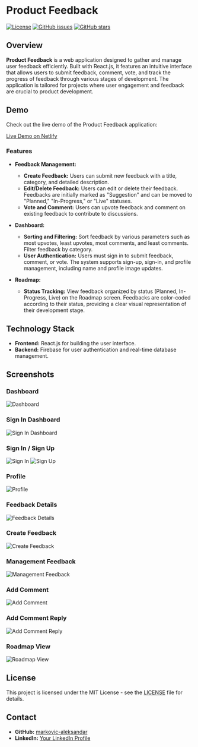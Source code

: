# Product Feedback

[![License](https://img.shields.io/github/license/markovic-aleksandar/react-product-feedback.svg)](LICENSE)
[![GitHub issues](https://img.shields.io/github/issues/markovic-aleksandar/react-product-feedback.svg)](https://github.com/markovic-aleksandar/react-product-feedback/issues)
[![GitHub stars](https://img.shields.io/github/stars/markovic-aleksandar/react-product-feedback.svg)](https://github.com/markovic-aleksandar/react-product-feedback/stargazers)

## Overview

**Product Feedback** is a web application designed to gather and manage user feedback efficiently. Built with React.js, it features an intuitive interface that allows users to submit feedback, comment, vote, and track the progress of feedback through various stages of development. The application is tailored for projects where user engagement and feedback are crucial to product development.

## Demo

Check out the live demo of the Product Feedback application:

[Live Demo on Netlify](https://products-feedback-application.netlify.app/)

### Features

- **Feedback Management:**
  - **Create Feedback:** Users can submit new feedback with a title, category, and detailed description.
  - **Edit/Delete Feedback:** Users can edit or delete their feedback. Feedbacks are initially marked as "Suggestion" and can be moved to "Planned," "In-Progress," or "Live" statuses.
  - **Vote and Comment:** Users can upvote feedback and comment on existing feedback to contribute to discussions.
  
- **Dashboard:**
  - **Sorting and Filtering:** Sort feedback by various parameters such as most upvotes, least upvotes, most comments, and least comments. Filter feedback by category.
  - **User Authentication:** Users must sign in to submit feedback, comment, or vote. The system supports sign-up, sign-in, and profile management, including name and profile image updates.

- **Roadmap:**
  - **Status Tracking:** View feedback organized by status (Planned, In-Progress, Live) on the Roadmap screen. Feedbacks are color-coded according to their status, providing a clear visual representation of their development stage.

## Technology Stack

- **Frontend:** React.js for building the user interface.
- **Backend:** Firebase for user authentication and real-time database management.

## Screenshots

### Dashboard
![Dashboard](/public/images/dashboard.png)

### Sign In Dashboard
![Sign In Dashboard](/public/images/sign-in-dashboard.png)

### Sign In / Sign Up
![Sign In](/public/images/sign-in.png)
![Sign Up](/public/images/sign-up.png)

### Profile
![Profile](/public/images/profle.png)

### Feedback Details
![Feedback Details](/public/images/feedback-details.png)

### Create Feedback
![Create Feedback](/public/images/create-feedback.png)

### Management Feedback
![Management Feedback](/public/images/management-feedback.png)

### Add Comment
![Add Comment](/public/images/add-comment.png)

### Add Comment Reply
![Add Comment Reply](/public/images/add-comment-reply.png)

### Roadmap View
![Roadmap View](/public/images/roadmap-view.png)

## License

This project is licensed under the MIT License - see the [LICENSE](LICENSE) file for details.

## Contact

- **GitHub:** [markovic-aleksandar](https://github.com/markovic-aleksandar)
- **LinkedIn:** [Your LinkedIn Profile](https://www.linkedin.com/in/aleksandar-markovic-691882203/)